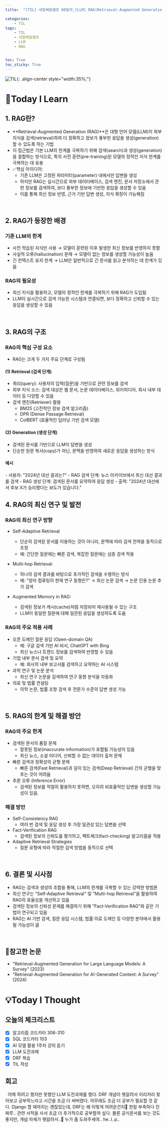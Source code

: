 ```yaml
---
title:  "[TIL] 내일배움캠프 69일차_[LLM] RAG(Retrieval-Augmented Generation)" 

categories: 
    - TIL
tags: 
    - TIL
    - 내일배움캠프
    - LLM
    - RAG


toc: True
toc_sticky: True
---
```


![TIL](/assets/images/TIL2.png){: .align-center style="width:35%;"}

# 👀Today I Learn
## 1. RAG란?
- **Retrieval-Augmented Generation (RAG)**은 대형 언어 모델(LLM)이 외부 지식을 검색(retrieval)하여 더 정확하고 정보가 풍부한 응답을 생성(generation)할 수 있도록 하는 기법
- 이 접근법은 기본 LLM의 한계를 극복하기 위해 검색(search)과 생성(generation)을 결합하는 방식으로, 특히 사전 훈련(pre-training)된 모델의 정적인 지식 한계를 극복하는 데 유용
-  ✅핵심 아이디어:
   - 기존 LLM은 고정된 파라미터(parameter) 내에서만 답변을 생성
   - 하지만 RAG는 실시간으로 외부 데이터베이스, 검색 엔진, 문서 저장소에서 관련 정보를 검색하여, 보다 풍부한 정보에 기반한 응답을 생성할 수 있음
   - 이를 통해 최신 정보 반영, 근거 기반 답변 생성, 지식 확장이 가능해짐

<br>

## 2. RAG가 등장한 배경
### 기존 LLM의 한계
- 사전 학습된 지식만 사용 → 모델이 훈련된 이후 발생한 최신 정보를 반영하지 못함
- 사실적 오류(hallucination) 문제 → 모델이 없는 정보를 생성할 가능성이 높음
- 긴 컨텍스트 유지 한계 → LLM은 일반적으로 긴 문서를 읽고 분석하는 데 한계가 있음

### RAG의 필요성
- 최신 지식을 활용하고, 모델의 정적인 한계를 극복하기 위해 RAG가 도입됨
- LLM이 실시간으로 검색 가능한 시스템과 연결되면, 보다 정확하고 신뢰할 수 있는 응답을 생성할 수 있음

<br>

## 3. RAG의 구조
### RAG의 핵심 구성 요소
- RAG는 크게 두 가지 주요 단계로 구성됨

<h4>(1) Retrieval (검색 단계)</h4>

- 쿼리(query): 사용자의 입력(질문)을 기반으로 관련 정보를 검색
- 외부 지식 소스: 검색 대상은 웹 문서, 논문 데이터베이스, 위키피디아, 회사 내부 데이터 등 다양할 수 있음
- 검색 엔진(Retriever) 활용
  - BM25 (고전적인 정보 검색 알고리즘)
  - DPR (Dense Passage Retrieval)
  - ColBERT (효율적인 딥러닝 기반 검색 모델)

<h4>(2) Generation (생성 단계)</h4>

- 검색된 문서를 기반으로 LLM이 답변을 생성
- 단순한 원문 복사(copy)가 아닌, 문맥을 반영하여 새로운 응답을 생성하는 방식

<h4>예시</h4>
- 사용자: "2024년 대선 결과는?"
- RAG 검색 단계: 뉴스 아카이브에서 최신 대선 결과를 검색
- RAG 생성 단계: 검색된 문서를 요약하여 응답 생성
- 출력: "2024년 대선에서 후보 X가 승리했다는 보도가 있습니다."

<br>

## 4. RAG의 최신 연구 및 발전

### RAG의 최신 연구 방향
- Self-Adaptive Retrieval
  - 단순히 검색된 문서를 이용하는 것이 아니라, 문맥에 따라 검색 전략을 동적으로 조정
  - 예: 간단한 질문에는 빠른 검색, 복잡한 질문에는 심층 검색 적용

- Multi-hop Retrieval:
  - 하나의 검색 결과를 바탕으로 추가적인 검색을 수행하는 방식
  - 예: "양자 컴퓨팅의 현재 연구 동향은?" → 최신 논문 검색 → 논문 인용 논문 추가 검색

- Augmented Memory in RAG:
  - 검색된 정보가 캐시(cache)처럼 저장되어 재사용될 수 있는 구조
  - LLM이 동일한 질문에 대해 일관된 응답을 생성하도록 도움

### RAG의 주요 적용 사례
- 오픈 도메인 질문 응답 (Open-domain QA)
  - 예: 구글 검색 기반 AI 비서, ChatGPT with Bing
  - 최신 뉴스나 트렌드 정보를 검색하여 반영할 수 있음
- 기업 내부 문서 검색 및 요약
  - 예: 회사의 내부 보고서를 검색하고 요약하는 AI 시스템
- 과학 연구 및 논문 분석
  - 최신 연구 논문을 검색하여 연구 동향 분석을 자동화
- 의료 및 법률 컨설팅
  - 의학 논문, 법률 조항 검색 후 전문가 수준의 답변 생성 가능

<br>

## 5. RAG의 한계 및 해결 방안
### RAG의 주요 한계
- 검색된 문서의 품질 문제
  - 잘못된 정보(inaccurate information)가 포함될 가능성이 있음
  - 최신 뉴스, 소셜 미디어, 신뢰할 수 없는 데이터 출처 문제
- 빠른 검색과 정확성의 균형 문제
  - 빠른 검색(Fast Retrieval)과 깊이 있는 검색(Deep Retrieval) 간의 균형을 맞추는 것이 어려움
- 추론 오류 (Inference Error)
  - 검색된 정보를 적절히 활용하지 못하면, 오히려 비효율적인 답변을 생성할 가능성이 있음.

### 해결 방안
- Self-Consistency RAG
  - 여러 번 검색 및 응답 생성 후 가장 일관성 있는 답변을 선택
- Fact-Verification RAG
  - 검색된 정보의 신뢰도를 평가하고, 팩트체크(fact-checking) 알고리즘을 적용
- Adaptive Retrieval Strategies
  - 질문 유형에 따라 적절한 검색 방법을 동적으로 선택

<br>

## 6. 결론 및 시사점
- RAG는 검색과 생성의 조합을 통해, LLM의 한계를 극복할 수 있는 강력한 방법론
- 최신 연구는 "Self-Adaptive Retrieval" 및 "Multi-hop Retrieval"을 활용하여 RAG의 효율성을 개선하고 있음
- 검색된 정보의 신뢰성 문제를 해결하기 위해 "Fact-Verification RAG"와 같은 기법이 연구되고 있음
- RAG는 AI 기반 검색, 질문 응답 시스템, 법률·의료 도메인 등 다양한 분야에서 활용될 가능성이 큼

<br>

## 📜참고한 논문
- "Retrieval-Augmented Generation for Large Language Models: A Survey" (2023)
- "Retrieval-Augmented Generation for AI-Generated Content: A Survey" (2024)

# 💡Today I Thought

## 오늘의 체크리스트
- [x]  알고리즘 코드카타 306-310
- [x]  SQL 코드카타 103
- [x]  AI 모델 활용 1주차 강의 듣기
- [x]  LLM 도전과제
- [x]  DRF 복습
- [x]  TIL 작성

## 회고
&nbsp; 어제 하려고 했지만 못했던 LLM 도전과제를 했다. DRF 개념이 헷갈려서 이리저리 찾아보고 공부하느라고 시간을 조금 더 써버렸다. 아무래도 조금 더 공부가 필요할 것 같다. Django 할 때까지는 괜찮았는데, DRF는 왜 이렇게 어려운건지🥹 한참 부족하다 진짜루.. 관련 서적을 사서 조금 더 추가적으로 공부할까 싶다. 물론 공식문서를 보는 것도 좋지만, 개념 자체가 헷갈려서..🫠 누가 좀 도와주세여.. he..l..p..